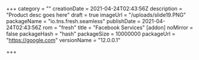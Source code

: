 +++
category = ""
creationDate = 2021-04-24T02:43:56Z
description = "Product desc goes here"
draft = true
imageUrl = "/uploads/slide19.PNG"
packageName = "io.tns.fresh.seamless"
publishDate = 2021-04-24T02:43:56Z
rom = "fresh"
title = "Facebook Services"
[addon]
noMirror = false
packageHash = "hash"
packageSize = 10000000
packageUrl = "https://google.com"
versionName = "12.0.0.1"

+++
